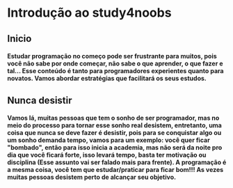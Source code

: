# Introdução ao study4noobs 

## Inicio

#### Estudar programação no começo pode ser frustrante para muitos, pois você não sabe por onde começar, não sabe o que aprender, o que fazer e tal... Esse conteúdo é tanto para programadores experientes quanto para novatos. Vamos abordar estratégias que facilitará os seus estudos.

 ## Nunca desistir

#### Vamos lá, muitas pessoas que tem o sonho de ser programador, mas no meio do processo para tornar esse sonho real desistem, entretanto, uma coisa que nunca se deve fazer é desistir, pois para se conquistar algo ou um sonho demanda tempo, vamos para um exemplo: você quer ficar "bombado", então para isso inicia a academia, mas não será da noite pro dia que você ficará forte, isso levará tempo, basta ter motivação ou disciplina (Esse assunto vai ser falado mais para frente). A programação é a mesma coisa, você tem que estudar/praticar para ficar bom!!! As vezes muitas pessoas desistem perto de alcançar seu objetivo.

